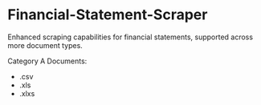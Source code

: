 # Financial-Statement-Scraper
Enhanced scraping capabilities for financial statements, supported across more document types.

Category A Documents:
- .csv
- .xls
- .xlxs
